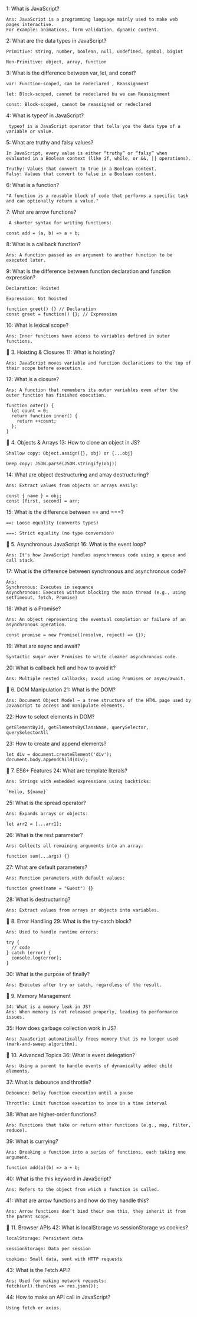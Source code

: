 1: What is JavaScript?
```
Ans: JavaScript is a programming language mainly used to make web pages interactive.
For example: animations, form validation, dynamic content.
```
2: What are the data types in JavaScript?
```
Primitive: string, number, boolean, null, undefined, symbol, bigint

Non-Primitive: object, array, function
```
3: What is the difference between var, let, and const?
```
var: Function-scoped, can be redeclared , Reassignment

let: Block-scoped, cannot be redeclared bu we can Reassignment

const: Block-scoped, cannot be reassigned or redeclared
```
4: What is typeof in JavaScript?
```
 typeof is a JavaScript operator that tells you the data type of a variable or value.
```
5: What are truthy and falsy values?
```
In JavaScript, every value is either “truthy” or “falsy” when evaluated in a Boolean context (like if, while, or &&, || operations).

Truthy: Values that convert to true in a Boolean context.
Falsy: Values that convert to false in a Boolean context.
```
6: What is a function?
```
"A function is a reusable block of code that performs a specific task and can optionally return a value."
```
7: What are arrow functions?
```
 A shorter syntax for writing functions:

const add = (a, b) => a + b;
```
8: What is a callback function?
```
Ans: A function passed as an argument to another function to be executed later.
```
9: What is the difference between function declaration and function expression?
```
Declaration: Hoisted

Expression: Not hoisted

function greet() {} // Declaration
const greet = function() {}; // Expression
```
10: What is lexical scope?
```
Ans: Inner functions have access to variables defined in outer functions.
```
🔹 3. Hoisting & Closures
11: What is hoisting?
```
Ans: JavaScript moves variable and function declarations to the top of their scope before execution.
```
12: What is a closure?
```
Ans: A function that remembers its outer variables even after the outer function has finished execution.

function outer() {
  let count = 0;
  return function inner() {
    return ++count;
  };
}
```
🔹 4. Objects & Arrays
13: How to clone an object in JS?
```
Shallow copy: Object.assign({}, obj) or {...obj}

Deep copy: JSON.parse(JSON.stringify(obj))
```
14: What are object destructuring and array destructuring?
```
Ans: Extract values from objects or arrays easily:

const { name } = obj;
const [first, second] = arr;
```

15: What is the difference between == and ===?
```
==: Loose equality (converts types)

===: Strict equality (no type conversion)
```
🔹 5. Asynchronous JavaScript
16: What is the event loop?
```
Ans: It's how JavaScript handles asynchronous code using a queue and call stack.
```
17: What is the difference between synchronous and asynchronous code?
```
Ans:
Synchronous: Executes in sequence
Asynchronous: Executes without blocking the main thread (e.g., using setTimeout, fetch, Promise)
```

18: What is a Promise?
```
Ans: An object representing the eventual completion or failure of an asynchronous operation.

const promise = new Promise((resolve, reject) => {});
```
19: What are async and await?
```
Syntactic sugar over Promises to write cleaner asynchronous code.
```
20: What is callback hell and how to avoid it?
```
Ans: Multiple nested callbacks; avoid using Promises or async/await.
```
🔹 6. DOM Manipulation
21: What is the DOM?
```
Ans: Document Object Model – a tree structure of the HTML page used by JavaScript to access and manipulate elements.
```
22: How to select elements in DOM?
```
getElementById, getElementsByClassName, querySelector, querySelectorAll
```
23: How to create and append elements?
```
let div = document.createElement('div');
document.body.appendChild(div);
```

🔹 7. ES6+ Features
24: What are template literals?
```
Ans: Strings with embedded expressions using backticks:

`Hello, ${name}`
```
25: What is the spread operator?
```
Ans: Expands arrays or objects:

let arr2 = [...arr1];
```
26: What is the rest parameter?
```
Ans: Collects all remaining arguments into an array:

function sum(...args) {}
```

27: What are default parameters?
```
Ans: Function parameters with default values:

function greet(name = "Guest") {}
```
28: What is destructuring?
```
Ans: Extract values from arrays or objects into variables.
```
🔹 8. Error Handling
29: What is the try-catch block?
```
Ans: Used to handle runtime errors:

try {
  // code
} catch (error) {
  console.log(error);
}
```
30: What is the purpose of finally?
```
Ans: Executes after try or catch, regardless of the result.
```
🔹 9. Memory Management
```
34: What is a memory leak in JS?
Ans: When memory is not released properly, leading to performance issues.
```
35: How does garbage collection work in JS?
```
Ans: JavaScript automatically frees memory that is no longer used (mark-and-sweep algorithm).
```
🔹 10. Advanced Topics
36: What is event delegation?
```
Ans: Using a parent to handle events of dynamically added child elements.
```
37: What is debounce and throttle?
```
Debounce: Delay function execution until a pause

Throttle: Limit function execution to once in a time interval
```
38: What are higher-order functions?
```
Ans: Functions that take or return other functions (e.g., map, filter, reduce).
```
39: What is currying?
```
Ans: Breaking a function into a series of functions, each taking one argument.

function add(a)(b) => a + b;
```
40: What is the this keyword in JavaScript?
```
Ans: Refers to the object from which a function is called.
```
41: What are arrow functions and how do they handle this?
```
Ans: Arrow functions don’t bind their own this, they inherit it from the parent scope.
```

🔹 11. Browser APIs
42: What is localStorage vs sessionStorage vs cookies?
```
localStorage: Persistent data

sessionStorage: Data per session

cookies: Small data, sent with HTTP requests
```
43: What is the Fetch API?
```
Ans: Used for making network requests: 
fetch(url).then(res => res.json());
```
44: How to make an API call in JavaScript?
```
Using fetch or axios.
```
